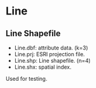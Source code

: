 Line
=====

Line Shapefile
---------------

* Line.dbf: attribute data. (k=3)
* Line.prj: ESRI projection file. 
* Line.shp: Line shapefile. (n=4)
* Line.shx: spatial index.

Used for testing.
